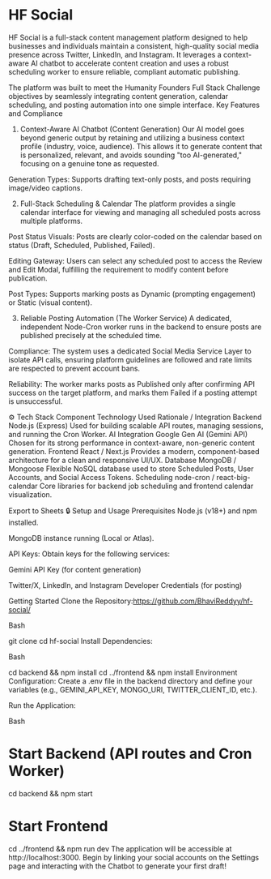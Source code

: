 # HF Social
HF Social is a full-stack content management platform designed to help businesses and individuals maintain a consistent, high-quality social media presence across Twitter, LinkedIn, and Instagram. It leverages a context-aware AI chatbot to accelerate content creation and uses a robust scheduling worker to ensure reliable, compliant automatic publishing.

The platform was built to meet the Humanity Founders Full Stack Challenge objectives by seamlessly integrating content generation, calendar scheduling, and posting automation into one simple interface.
Key Features and Compliance
1. Context-Aware AI Chatbot (Content Generation)
Our AI model goes beyond generic output by retaining and utilizing a business context profile (industry, voice, audience). This allows it to generate content that is personalized, relevant, and avoids sounding "too AI-generated," focusing on a genuine tone as requested.

Generation Types: Supports drafting text-only posts, and posts requiring image/video captions.

2. Full-Stack Scheduling & Calendar
The platform provides a single calendar interface for viewing and managing all scheduled posts across multiple platforms.

Post Status Visuals: Posts are clearly color-coded on the calendar based on status (Draft, Scheduled, Published, Failed).

Editing Gateway: Users can select any scheduled post to access the Review and Edit Modal, fulfilling the requirement to modify content before publication.

Post Types: Supports marking posts as Dynamic (prompting engagement) or Static (visual content).

3. Reliable Posting Automation (The Worker Service)
A dedicated, independent Node-Cron worker runs in the backend to ensure posts are published precisely at the scheduled time.

Compliance: The system uses a dedicated Social Media Service Layer to isolate API calls, ensuring platform guidelines are followed and rate limits are respected to prevent account bans.

Reliability: The worker marks posts as Published only after confirming API success on the target platform, and marks them Failed if a posting attempt is unsuccessful.

⚙️ Tech Stack
Component	Technology Used	Rationale / Integration
Backend	Node.js (Express)	Used for building scalable API routes, managing sessions, and running the Cron Worker.
AI Integration	Google Gen AI (Gemini API)	Chosen for its strong performance in context-aware, non-generic content generation.
Frontend	React / Next.js	Provides a modern, component-based architecture for a clean and responsive UI/UX.
Database	MongoDB / Mongoose	Flexible NoSQL database used to store Scheduled Posts, User Accounts, and Social Access Tokens.
Scheduling	node-cron / react-big-calendar	Core libraries for backend job scheduling and frontend calendar visualization.

Export to Sheets
🔒 Setup and Usage
Prerequisites
Node.js (v18+) and npm installed.

MongoDB instance running (Local or Atlas).

API Keys: Obtain keys for the following services:

Gemini API Key (for content generation)

Twitter/X, LinkedIn, and Instagram Developer Credentials (for posting)

Getting Started
Clone the Repository:https://github.com/BhaviReddyy/hf-social/

Bash

git clone 
cd hf-social
Install Dependencies:

Bash

cd backend && npm install
cd ../frontend && npm install
Environment Configuration:
Create a .env file in the backend directory and define your variables (e.g., GEMINI_API_KEY, MONGO_URI, TWITTER_CLIENT_ID, etc.).

Run the Application:

Bash

# Start Backend (API routes and Cron Worker)
cd backend && npm start 
# Start Frontend
cd ../frontend && npm run dev
The application will be accessible at http://localhost:3000. Begin by linking your social accounts on the Settings page and interacting with the Chatbot to generate your first draft!
